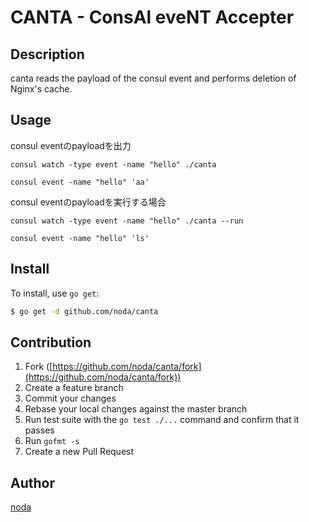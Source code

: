 # CANTA - ConsAl eveNT Accepter

## Description
canta reads the payload of the consul event and performs deletion of Nginx's cache.

## Usage

consul eventのpayloadを出力
```
consul watch -type event -name "hello" ./canta
```

```
consul event -name "hello" 'aa'
```

consul eventのpayloadを実行する場合
```
consul watch -type event -name "hello" ./canta --run
```

```
consul event -name "hello" 'ls'
```

## Install

To install, use `go get`:

```bash
$ go get -d github.com/noda/canta
```

## Contribution

1. Fork ([https://github.com/noda/canta/fork](https://github.com/noda/canta/fork))
1. Create a feature branch
1. Commit your changes
1. Rebase your local changes against the master branch
1. Run test suite with the `go test ./...` command and confirm that it passes
1. Run `gofmt -s`
1. Create a new Pull Request

## Author

[noda](https://github.com/noda)
